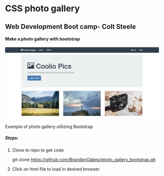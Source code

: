 # CSS photo gallery

## Web Development Boot camp- Colt Steele

#### Make a photo gallery with bootstrap


![alt text](example.png "Example of photo gallery utilizing Bootstrap")

Example of photo gallery utilizing Bootstrap
##### Steps:
  1. Clone to repo to get code

      git clone https://github.com/BrandonOakes/photo_gallery_bootstrap.git

  2. Click on html file to load in desired browser
